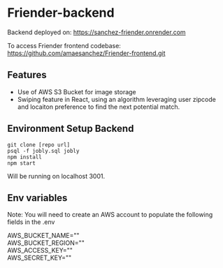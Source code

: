 # Friender-backend

Backend deployed on: https://sanchez-friender.onrender.com

To access Friender frontend codebase: https://github.com/amaesanchez/Friender-frontend.git  

## Features
- Use of AWS S3 Bucket for image storage
- Swiping feature in React, using an algorithm leveraging user zipcode and locaiton preference to find the next potential match. 

## Environment Setup Backend

```
git clone [repo url]
psql -f jobly.sql jobly
npm install
npm start
```

Will be running on localhost 3001.

## Env variables
Note: You will need to create an AWS account to populate the following fields in the .env

AWS_BUCKET_NAME=""  
AWS_BUCKET_REGION=""  
AWS_ACCESS_KEY=""  
AWS_SECRET_KEY=""  

